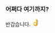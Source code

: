 ### 어쩌다 여기까지?
반갑습니다. <img src="https://github.com/soduma/soduma/blob/main/giphy.gif?raw=true" width="20px">

<!---
soduma/soduma is a ✨ special ✨ repository because its `README.md` (this file) appears on your GitHub profile.
You can click the Preview link to take a look at your changes.
--->
